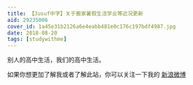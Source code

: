 ```yaml
---
title: 【Jusuf中字】关于搬家暑假生活学业等近况更新
aid: 29235006
cover_id: 1a45e31b2126a6e4eabb481e0c176c197bdf4987.jpg
date: 2018-08-20
tags: [studywithme]
---
```

别人的高中生活，我们的高中生活。

如果你想更加了解我或者了解此站，你可以关注一下我的 [新浪微博](https://weibo.com/wudalanggd)
